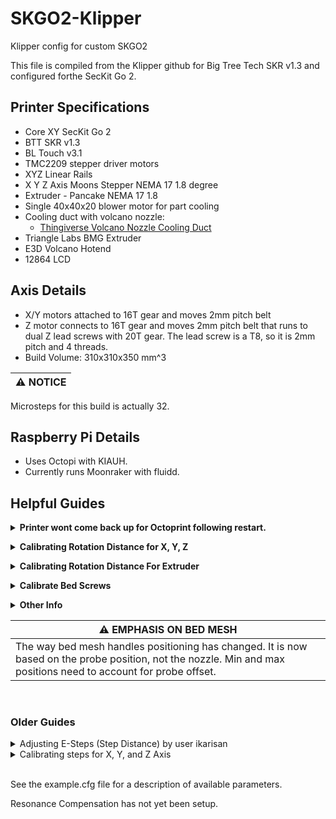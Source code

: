 # SKGO2-Klipper

Klipper config for custom SKGO2

This file is compiled from the Klipper github for Big Tree Tech SKR v1.3 and configured forthe  SecKit Go 2.

## Printer Specifications
- Core XY SecKit Go 2
- BTT SKR v1.3
- BL Touch v3.1
- TMC2209 stepper driver motors
- XYZ Linear Rails
- X Y Z Axis Moons Stepper NEMA 17 1.8 degree
- Extruder - Pancake NEMA 17 1.8
- Single 40x40x20 blower motor for part cooling
- Cooling duct with volcano nozzle:
    - [Thingiverse Volcano Nozzle Cooling Duct](https://www.thingiverse.com/thing:4594501)
- Triangle Labs BMG Extruder
- E3D Volcano Hotend
- 12864 LCD

## Axis Details
- X/Y motors attached to 16T gear and moves 2mm pitch belt
- Z motor connects to 16T gear and moves 2mm pitch belt that runs to dual Z lead screws with 20T gear. The lead screw is a T8, so it is 2mm pitch and 4 threads.
- Build Volume: 310x310x350 mm^3

| :warning: NOTICE |
|------------------|
Microsteps for this build is actually 32. 

## Raspberry Pi Details

- Uses Octopi with KIAUH. 
- Currently runs Moonraker with fluidd.


## Helpful Guides

**<details><summary>Printer wont come back up for Octoprint following restart.</summary>**

</br>

If the printer has a blank screen after a restart, and Octoprint can't connect at all, I have needed to force restart using Putty. 

After logging in, the following commands should do the trick:

```
sudo service klipper stop
sudo service klipper start
```
</details>





**<details><summary>Calibrating Rotation Distance for X, Y, Z</summary>**

</br>

| Information found at: |
| --- |
| [Klipper3d Rotation Distance](https://www.klipper3d.org/Rotation_Distance.html) |
| [Hardware Inspection for Rotation Distance](https://www.klipper3d.org/Rotation_Distance.html#obtaining-rotation_distance-by-inspecting-the-hardware) |

The X, Y, and Z axis are all the same motor, fixed to a 16T pulley. Z is different since it runs to dual Z axis T8 lead screws that are each fixed to 20T pulleys, but the rotation distance will hopefully be the same since the motor runs with a 16T pulley. 

Since I wiped my Pi, I am going to start off using the rotation distance by inspecting my hardware. 

All Axis are run with a 16T pulley attached to a Moons Stepper NEMA 17 1.8 degree motor. 

My formula for each axis should be as follows: 

```
rotation_distance = <belt_pitch> * <number_of_teeth_on_pulley>
```

All belts are 2mm pitch and each pulley has 16T.

```
rotation_distance = 2 * 16

rotation_distance = 32
```

| :warning: NOTE |
|--------------------------------------------------------|
| ~~I will be testing the Z axis to make sure. It looks correct on paper but feels off. I'm pretty sure I will need to follow the guide for lead screws.~~  |

| :warning: UPDATE |
|------------------|
| This turned out to be true. Microsteps were also wrong and needed to be set to 32. So microsteps 32 and rotation distance 8.

If the lead screw guide turns out to be the correct one then the formula and result is as follows:

```
rotation_distance = <screw_pitch> * <number_of_separate_threads>

rotation_distance = 2 * 4

rotation_distance = 8
```

<br>

*<details><summary>Using Previously Calculated Step Distance</summary>*

</br>

**Find out stepper motor type.** 

- This build uses Moons Stepper NEMA 17 1.8 degree, which gives means full_steps_per_rotation = 200

**Figure out microsteps.** 

- This build uses TMC2209 and configured for 16 microsteps

**Figure out step distance.** 

- Previous measurements/adjustments could be used but since wiping my Raspberry Pi, I decided to start from the beginning. I will be setting it up to use the default suggested values found on the rotation distance hardware inspection page of Klipper3d.

If I were to use the step distance previously calculated, I would come up with the following:

```
rotation_distance = <full_steps_per_rotation> * <microsteps> * <step_distance>
```

*Round to nearest whole number if within .01.*

```
X Axis Rotation Distance

rotation_distance = 200 * 16 * .00503 
rotation_distance = 16.096 (rounded to 16)
```

```
Y Axis Rotation Distance

rotation_distance = 200 * 16 * .00500 
rotation_distance = 16
```

```
Z Axis Rotation Distance

rotation_distance = 200 * 16 * .00125 
rotation_distance = 4
```

</details>

</details>





**<details><summary>Calibrating Rotation Distance For Extruder</summary>**

| Information found at: |
| --- |
| [Klipper3d Rotation Distance](https://www.klipper3d.org/Rotation_Distance.html) |

Use Measure and Trim method to calibrate rotation_distance for the Extruder. Can use previous measurements, if you have them. I'm starting from scratch.

<details><summary>Using previously calculated step distance</summary>

</br>

***Formula:***
```
rotation_distance = <full_steps_per_rotation> * <microsteps> * <step_distance>
```

*Round to nearest whole number if within .01.*

```
Extruder rotation_distance = 200 * 16 * .001193 (3.8176 round up 4)
```

1. Make sure the extruder has filament in it, the hotend is heated to an 
 	appropriate temperature, and the printer is ready to extrude.
2. Use a marker to place a mark on the filament around 70mm from the intake 
of the extruder body. Then use a digital calipers to measure the actual 
	distance of that mark as precisely as one can. Note this as 
	<initial_mark_distance>.
3. Home all axis to get in "printer ready" state
4. Lift up your nozzle by 50mm (to make room for the filament!)
5. Execute the following commands (one by one)
  a) G92 E0 -This resets the "extruded material" value to 0.
  b) G1 E50 F60
6. This extrudes 50mm filament with 60mm/min.
7. It is important to use the slow extrusion rate for this test as a faster 
	rate can cause high pressure in the extruder which will skew the results. 
	(Do not use the "extrude button" on graphical front-ends for this test 
	as they extrude at a fast rate.)
7. Use the digital calipers to measure the new distance between the extruder 
	body and the mark on the filament. Note this as <subsequent_mark_distance>. 
	Then calculate: 
	actual_extrude_distance = <initial_mark_distance> - <subsequent_mark_distance>
</details>
</details>





**<details><summary>Calibrate Bed Screws</summary>**

First run BED_SCREWS_ADJUST through the terminal tab in Octoprint

Perform the paper test at each point.

Type ADJUSTED into the terminal if you adjusted the bed screw by 1/8th of a turn
or more.
When satisfied type ACCEPT into the terminal to move on.

ACCEPT/ADJUSTED across each screw point.

After doing this, G28 and type SCREWS_TILT_CALCULATE into the terminal to use the 
BL Touch to probe the bed and klipper will return values for bed screw rotation.

Rinse and repeat G28 and SCREWS_TILT_CALCULATE until you are satisfied with the
bed leveling.

</details>




**<details><summary>Other Info</summary>**

Explore docs on the klipper github. Some things of note for this setup are:

- BLTouch.md
- Bed_Level.md
- Bed_Mesh.md
- Pressure_Advance.md
- Probe_Calibrate.md
- Resonance_Compensation.md
- Sensorless_Homing.md
- config_checks.md 
- Verification checks and PID calibration

</details>
		
| :warning: EMPHASIS ON BED MESH |
| --- |
| The way bed mesh handles positioning has changed. It is now based on the probe position, not the nozzle. Min and max positions need to account for probe offset. |

<br>

### Older Guides

<details><summary>Adjusting E-Steps (Step Distance) by user ikarisan</summary>

|Information found at: |
| --- |
| https://github.com/KevinOConnor/klipper/issues/934 |

1. Mark you filament 120mm above the entry to your extruder.
2. Heat up the nozzle to your desired printing temperature
3. Home all axis to get in "printer ready" state
4. Lift up your nozzle by 50mm (to make room for the filament!)
5. Execute the following commands (one by one)
a) G92 E0 -This resets the "extruded material" value to 0.
b) G1 E100 F100
6. This extrudes 100mm filament with 100mm/min.
7. Now measure the distance between your extruder entry and the mark on 
your filament.

Example: If it is 28mm instead of 20mm (120mm - 100mm) then you are 
UNDERextruding by 8mm ==> 92mm instead of 100mm. If it shows 15mm 
then your are OVERextruding by 5mm ==> 105mm.

Now calculate:

c := current value in your config
m := measurement of left over filament
d := desired mm
n := new value in your config

**Formula:**
```
((120 - m) / d) * c = n
```

**Current and adjusted result**
```
((120 - 28) / 100) * 0.010500 = 0.009660
```
| :exclamation: Current step_distance |
|:---:|
| **0.001193** |

Play around to fine tune.

</details>


<details><summary>Calibrating steps for X, Y, and Z Axis</summary>

Print the cube found at:
https://www.thingiverse.com/thing:1278865

You can also just print any 20x20 cube, like CHEPs calibration cube.
Use your digital caliper for measurements.

The instructions there are pretty good but it is for steps and not step distance.
To find steps based on the step_distance in your config, you need to divide
your step_distance by 1. 

step_distance on the x stepper for this config is .00503
1/.00503 rounds up to 198.81 steps. 

When you calibrate steps based on the 20x20 cube, you can take your result and
divide it by one to put it back into step_distance measurement
1/198.81 rounds up to .00503 

The formula is:
e = expected dimension
o = observed dimension
s = current number of steps per mm

(e/o) * s = adjusted steps
divide adjusted steps by 1 to get your step_distance

update your config and reprint the 20x20 cube until satisfied.

</details>

<br>
		
See the example.cfg file for a description of available parameters.

Resonance Compensation has not yet been setup.
